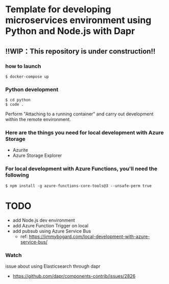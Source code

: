 # Template for developing microservices environment using Python and Node.js with Dapr

## !!WIP：This repository is under construction!!

### how to launch

```
$ docker-compose up
```

### Python development

```
$ cd python
$ code .
```

Perform "Attaching to a running container" and carry out development within the remote environment.

### Here are the things you need for local development with Azure Storage

- Azurite
- Azure Storage Explorer

### For local development with Azure Functions, you'll need the following

```
$ npm install -g azure-functions-core-tools@3 --unsafe-perm true
```

# TODO

- add Node.js dev environment
- add Azure Function Trigger on local
- add pubsub using Azure Service Bus
  - ref: https://jimmybogard.com/local-development-with-azure-service-bus/

### Watch

issue about using Elasticsearch through dapr

- https://github.com/dapr/components-contrib/issues/2826

